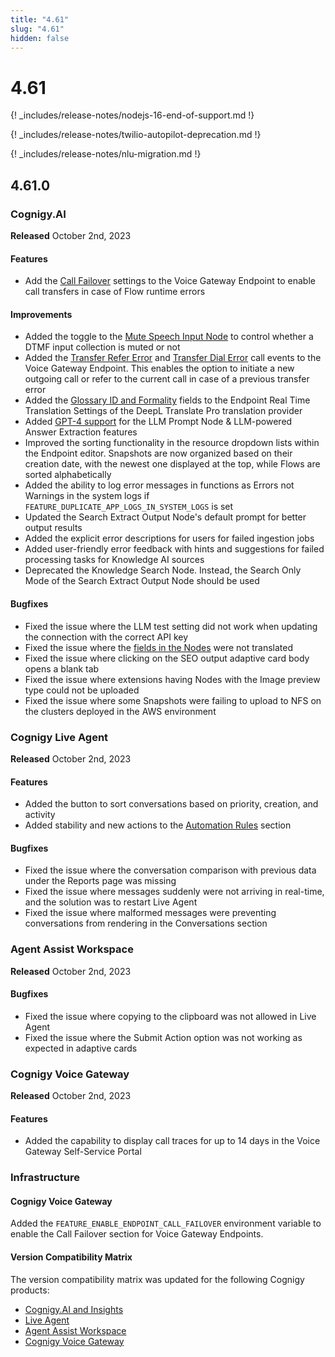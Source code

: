 ```yaml
---
title: "4.61"
slug: "4.61"
hidden: false
---
```


# 4.61

{! _includes/release-notes/nodejs-16-end-of-support.md !}

{! _includes/release-notes/twilio-autopilot-deprecation.md !}

{! _includes/release-notes/nlu-migration.md !}

## 4.61.0

### Cognigy.AI

**Released** October 2nd, 2023

#### Features

- Add the [Call Failover](../ai/endpoints/cognigy-vg.md) settings to the Voice Gateway Endpoint to enable call transfers in case of Flow runtime errors

#### Improvements

- Added the toggle to the [Mute Speech Input Node](../ai/flow-nodes/vg/mute-speech-input.md) to control whether a DTMF input collection is muted or not
- Added the [Transfer Refer Error](../voicegateway/references/events/TRANSFER_REFER_ERROR.md) and [Transfer Dial Error](../voicegateway/references/events/TRANSFER_DIAL_ERROR.md) call events to the Voice Gateway Endpoint. This enables the option to initiate a new outgoing call or refer to the current call in case of a previous transfer error
- Added the [Glossary ID and Formality](../ai/endpoints/real-time-translation-settings.md#configure-translation-provider) fields to the Endpoint Real Time Translation Settings of the DeepL Translate Pro translation provider
- Added [GPT-4 support](../ai/resources/build/llm.md#supported-models) for the LLM Prompt Node & LLM-powered Answer Extraction features
- Improved the sorting functionality in the resource dropdown lists within the Endpoint editor. Snapshots are now organized based on their creation date, with the newest one displayed at the top, while Flows are sorted alphabetically
- Added the ability to log error messages in functions as Errors not Warnings in the system logs if `FEATURE_DUPLICATE_APP_LOGS_IN_SYSTEM_LOGS` is set
- Updated the Search Extract Output Node's default prompt for better output results
- Added the explicit error descriptions for users for failed ingestion jobs
- Added user-friendly error feedback with hints and suggestions for failed processing tasks for Knowledge AI sources
- Deprecated the Knowledge Search Node. Instead, the Search Only Mode of the Search Extract Output Node should be used

#### Bugfixes

- Fixed the issue where the LLM test setting did not work when updating the connection with the correct API key
- Fixed the issue where the [fields in the Nodes](../ai/tools/auto-localization.md) were not translated
- Fixed the issue where clicking on the SEO output adaptive card body opens a blank tab
- Fixed the issue where extensions having Nodes with the Image preview type could not be uploaded
- Fixed the issue where some Snapshots were failing to upload to NFS on the clusters deployed in the AWS environment

### Cognigy Live Agent

**Released** October 2nd, 2023

#### Features

- Added the button to sort conversations based on priority, creation, and activity
- Added stability and new actions to the [Automation Rules](../live-agent/settings/automation-rules.md) section

#### Bugfixes

- Fixed the issue where the conversation comparison with previous data under the Reports page was missing
- Fixed the issue where messages suddenly were not arriving in real-time, and the solution was to restart Live Agent
- Fixed the issue where malformed messages were preventing conversations from rendering in the Conversations section

### Agent Assist Workspace

**Released** October 2nd, 2023

#### Bugfixes

- Fixed the issue where copying to the clipboard was not allowed in Live Agent
- Fixed the issue where the Submit Action option was not working as expected in adaptive cards

### Cognigy Voice Gateway

**Released** October 2nd, 2023

#### Features

- Added the capability to display call traces for up to 14 days in the Voice Gateway Self-Service Portal

### Infrastructure

#### Cognigy Voice Gateway

Added the `FEATURE_ENABLE_ENDPOINT_CALL_FAILOVER` environment variable to enable the Call Failover section for Voice Gateway Endpoints.

#### Version Compatibility Matrix

The version compatibility matrix was updated for the following Cognigy products:

- [Cognigy.AI and Insights](../ai/installation/version-compatibility-matrix.md)
- [Live Agent](../live-agent/installation/deployment/version-compatibility-matrix.md)
- [Agent Assist Workspace](../agent-assist/installation/version-compatibility-matrix.md)
- [Cognigy Voice Gateway](../voicegateway/installation/version-compatibility-matrix.md)